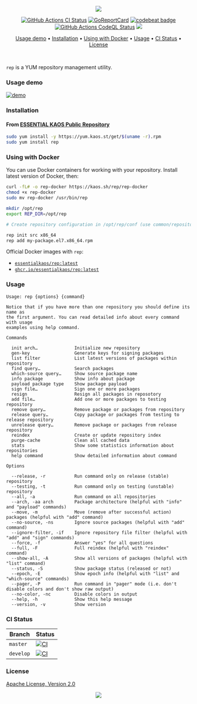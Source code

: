 <p align="center"><a href="#readme"><img src="https://gh.kaos.st/rep.svg"/></a></p>

<p align="center">
  <a href="https://kaos.sh/w/rep/ci"><img src="https://kaos.sh/w/rep/ci.svg" alt="GitHub Actions CI Status" /></a>
  <a href="https://kaos.sh/r/rep"><img src="https://kaos.sh/r/rep.svg" alt="GoReportCard" /></a>
  <a href="https://kaos.sh/b/rep"><img src="https://kaos.sh/b/07867ea4-6025-47a8-ad18-112dd7b37a3c.svg" alt="codebeat badge" /></a>
  <a href="https://kaos.sh/w/rep/codeql"><img src="https://kaos.sh/w/rep/codeql.svg" alt="GitHub Actions CodeQL Status" /></a>
  <a href="#license"><img src="https://gh.kaos.st/apache2.svg"></a>
</p>

<p align="center"><a href="#usage-demo">Usage demo</a> • <a href="#installation">Installation</a> • <a href="#using-with-docker">Using with Docker</a> • <a href="#usage">Usage</a> • <a href="#ci-status">CI Status</a> • <a href="#license">License</a></p>

<br/>

`rep` is a YUM repository management utility.

### Usage demo

[![demo](https://gh.kaos.st/rep-300.gif)](#usage-demo)

### Installation

#### From [ESSENTIAL KAOS Public Repository](https://yum.kaos.st)

```bash
sudo yum install -y https://yum.kaos.st/get/$(uname -r).rpm
sudo yum install rep
```

### Using with Docker

You can use Docker containers for working with your repository. Install latest version of Docker, then:

```bash
curl -fL# -o rep-docker https://kaos.sh/rep/rep-docker
chmod +x rep-docker
sudo mv rep-docker /usr/bin/rep

mkdir /opt/rep
export REP_DIR=/opt/rep

# Create repository configuration in /opt/rep/conf (use common/repository.knf.example as an example)

rep init src x86_64
rep add my-package.el7.x86_64.rpm
```

Official Docker images with `rep`:

- [`essentialkaos/rep:latest`](https://kaos.sh/d/rep)
- [`ghcr.io/essentialkaos/rep:latest`](https://kaos.sh/p/rep)

### Usage

```
Usage: rep {options} {command}

Notice that if you have more than one repository you should define its name as
the first argument. You can read detailed info about every command with usage
examples using help command.

Commands

  init arch…              Initialize new repository
  gen-key                 Generate keys for signing packages
  list filter             List latest versions of packages within repository
  find query…             Search packages
  which-source query…     Show source package name
  info package            Show info about package
  payload package type    Show package payload
  sign file…              Sign one or more packages
  resign                  Resign all packages in reposotory
  add file…               Add one or more packages to testing repository
  remove query…           Remove package or packages from repository
  release query…          Copy package or packages from testing to release repository
  unrelease query…        Remove package or packages from release repository
  reindex                 Create or update repository index
  purge-cache             Clean all cached data
  stats                   Show some statistics information about repositories
  help command            Show detailed information about command

Options

  --release, -r           Run command only on release (stable) repository
  --testing, -t           Run command only on testing (unstable) repository
  --all, -a               Run command on all repositories
  --arch, -aa arch        Package architecture (helpful with "info" and "payload" commands)
  --move, -m              Move (remove after successful action) packages (helpful with "add" command)
  --no-source, -ns        Ignore source packages (helpful with "add" command)
  --ignore-filter, -if    Ignore repository file filter (helpful with "add" and "sign" commands)
  --force, -f             Answer "yes" for all questions
  --full, -F              Full reindex (helpful with "reindex" command)
  --show-all, -A          Show all versions of packages (helpful with "list" command)
  --status, -S            Show package status (released or not)
  --epoch, -E             Show epoch info (helpful with "list" and "which-source" commands)
  --pager, -P             Run command in "pager" mode (i.e. don't disable colors and don't show raw output)
  --no-color, -nc         Disable colors in output
  --help, -h              Show this help message
  --version, -v           Show version
```

### CI Status

| Branch | Status |
|--------|--------|
| `master` | [![CI](https://kaos.sh/w/rep/ci.svg?branch=master)](https://kaos.sh/w/rep/ci?query=branch:master) |
| `develop` | [![CI](https://kaos.sh/w/rep/ci.svg?branch=develop)](https://kaos.sh/w/rep/ci?query=branch:develop) |

### License

[Apache License, Version 2.0](http://www.apache.org/licenses/LICENSE-2.0)

<p align="center"><a href="https://essentialkaos.com"><img src="https://gh.kaos.st/ekgh.svg"/></a></p>
